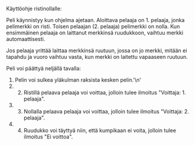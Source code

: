 Käyttöohje ristinollalle:

Peli käynnistyy kun ohjelma ajetaan. Aloittava pelaaja on 1. pelaaja, jonka pelimerkki on risti. Toisen pelaajan (2. pelaaja) pelimerkki on nolla. Kun ensimmäinen pelaaja on laittanut merkkinsä ruudukkoon, vaihtuu merkki automaattisesti.

Jos pelaaja yrittää laittaa merkkinsä ruutuun, jossa on jo merkki, mitään ei tapahdu ja vuoro vaihtuu vasta, kun merkki on laitettu vapaaseen ruutuun. 

Peli voi päättyä neljällä tavalla:
1. Pelin voi sulkea yläkulman raksista kesken pelin.'\n'
2. 2. Ristillä pelaava pelaaja voi voittaa, jolloin tulee ilmoitus "Voittaja: 1. pelaaja".
3. 3. Nollalla pelaava pelaaja voi voittaa, jolloin tulee ilmoitus "Voittaja: 2. pelaaja".
4. 4. Ruudukko voi täyttyä niin, että kumpikaan ei voita, jolloin tulee ilmoitus "Ei voittoa".

